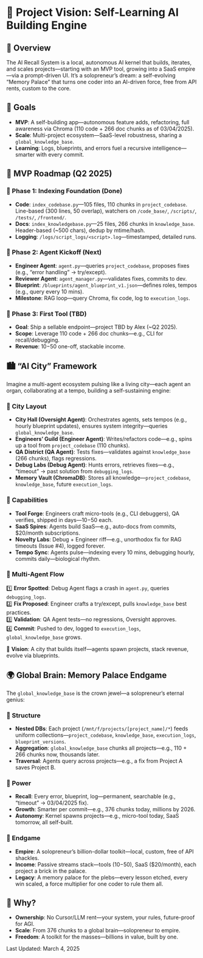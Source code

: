 # 🌌 Project Vision: Self-Learning AI Building Engine

## 🌟 Overview
The AI Recall System is a local, autonomous AI kernel that builds, iterates, and scales projects—starting with an MVP tool, growing into a SaaS empire—via a prompt-driven UI. It’s a solopreneur’s dream: a self-evolving “Memory Palace” that turns one coder into an AI-driven force, free from API rents, custom to the core.

## 🎯 Goals
- **MVP**: A self-building app—autonomous feature adds, refactoring, full awareness via Chroma (110 code + 266 doc chunks as of 03/04/2025).
- **Scale**: Multi-project ecosystem—SaaS-level robustness, sharing a `global_knowledge_base`.
- **Learning**: Logs, blueprints, and errors fuel a recursive intelligence—smarter with every commit.

## 🚀 MVP Roadmap (Q2 2025)
### 📌 Phase 1: Indexing Foundation (Done)
- **Code**: `index_codebase.py`—105 files, 110 chunks in `project_codebase`. Line-based (300 lines, 50 overlap), watchers on `/code_base/`, `/scripts/`, `/tests/`, `/frontend/`.
- **Docs**: `index_knowledgebase.py`—25 files, 266 chunks in `knowledge_base`. Header-based (~500 chars), dedup by mtime/hash.
- **Logging**: `/logs/script_logs/<script>.log`—timestamped, detailed runs.

### 📌 Phase 2: Agent Kickoff (Next)
- **Engineer Agent**: `agent.py`—queries `project_codebase`, proposes fixes (e.g., “error handling” → try/except).
- **Reviewer Agent**: `agent_manager.py`—validates fixes, commits to dev.
- **Blueprint**: `/blueprints/agent_blueprint_v1.json`—defines roles, tempos (e.g., query every 10 mins).
- **Milestone**: RAG loop—query Chroma, fix code, log to `execution_logs`.

### 📌 Phase 3: First Tool (TBD)
- **Goal**: Ship a sellable endpoint—project TBD by Alex (~Q2 2025).
- **Scope**: Leverage 110 code + 266 doc chunks—e.g., CLI for recall/debugging.
- **Revenue**: $10-$50 one-off, stackable income.

## 🏙️ “AI City” Framework
Imagine a multi-agent ecosystem pulsing like a living city—each agent an organ, collaborating at a tempo, building a self-sustaining engine:

### 📌 City Layout
- **City Hall (Oversight Agent)**: Orchestrates agents, sets tempos (e.g., hourly blueprint updates), ensures system integrity—queries `global_knowledge_base`.
- **Engineers’ Guild (Engineer Agent)**: Writes/refactors code—e.g., spins up a tool from `project_codebase` (110 chunks).
- **QA District (QA Agent)**: Tests fixes—validates against `knowledge_base` (266 chunks), flags regressions.
- **Debug Labs (Debug Agent)**: Hunts errors, retrieves fixes—e.g., “timeout” → past solution from `debugging_logs`.
- **Memory Vault (ChromaDB)**: Stores all knowledge—`project_codebase`, `knowledge_base`, future `execution_logs`.

### 📌 Capabilities
- **Tool Forge**: Engineers craft micro-tools (e.g., CLI debuggers), QA verifies, shipped in days—$10-$50 each.
- **SaaS Spires**: Agents build SaaS—e.g., auto-docs from commits, $20/month subscriptions.
- **Novelty Labs**: Debug + Engineer riff—e.g., unorthodox fix for RAG timeouts (Issue #4), logged forever.
- **Tempo Sync**: Agents pulse—indexing every 10 mins, debugging hourly, commits daily—biological rhythm.

### 📌 Multi-Agent Flow
1️⃣ **Error Spotted**: Debug Agent flags a crash in `agent.py`, queries `debugging_logs`.  
2️⃣ **Fix Proposed**: Engineer crafts a try/except, pulls `knowledge_base` best practices.  
3️⃣ **Validation**: QA Agent tests—no regressions, Oversight approves.  
4️⃣ **Commit**: Pushed to dev, logged to `execution_logs`, `global_knowledge_base` grows.  

🚀 **Vision**: A city that builds itself—agents spawn projects, stack revenue, evolve via blueprints.

## 🌍 Global Brain: Memory Palace Endgame
The `global_knowledge_base` is the crown jewel—a solopreneur’s eternal genius:  

### 📌 Structure
- **Nested DBs**: Each project (`/mnt/f/projects/[project_name]/*`) feeds uniform collections—`project_codebase`, `knowledge_base`, `execution_logs`, `blueprint_versions`.
- **Aggregation**: `global_knowledge_base` chunks all projects—e.g., 110 + 266 chunks now, thousands later.
- **Traversal**: Agents query across projects—e.g., a fix from Project A saves Project B.

### 📌 Power
- **Recall**: Every error, blueprint, log—permanent, searchable (e.g., “timeout” → 03/04/2025 fix).
- **Growth**: Smarter per commit—e.g., 376 chunks today, millions by 2026.
- **Autonomy**: Kernel spawns projects—e.g., micro-tool today, SaaS tomorrow, all self-built.

### 📌 Endgame
- **Empire**: A solopreneur’s billion-dollar toolkit—local, custom, free of API shackles.  
- **Income**: Passive streams stack—tools ($10-$50), SaaS ($20/month), each project a brick in the palace.  
- **Legacy**: A memory palace for the plebs—every lesson etched, every win scaled, a force multiplier for one coder to rule them all.

## 🌱 Why?
- **Ownership**: No Cursor/LLM rent—your system, your rules, future-proof for AGI.
- **Scale**: From 376 chunks to a global brain—solopreneur to empire.
- **Freedom**: A toolkit for the masses—billions in value, built by one.

Last Updated: March 4, 2025